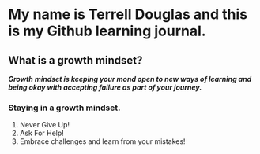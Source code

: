 <h1><strong>My name is Terrell Douglas and this is my Github learning journal.</h1></strong>

<h2>What is a growth mindset?</h1>

<strong><em>Growth mindset is keeping your mond open to new ways of learning and being okay with accepting failure as part of your journey.</strong></em>

<h3>Staying in a growth mindset.</h3>

<ol>
  <li>Never Give Up!</li>
  <li>Ask For Help!</li>
  <li>Embrace challenges and learn from your mistakes!</li>
</ol>

